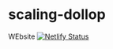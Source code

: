 # scaling-dollop
WEbsite
[![Netlify Status](https://api.netlify.com/api/v1/badges/2056d702-d9db-4a70-b72f-9c05e79ae024/deploy-status)](https://app.netlify.com/sites/arnavv-ghate/deploys)
